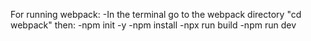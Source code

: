 For running webpack:
-In the terminal go to the webpack directory "cd webpack" then:
-npm init -y
-npm install
-npx run build
-npm run dev
